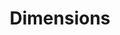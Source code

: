 ---
layout: default
bigquery: https://console.cloud.google.com/bigquery?p=covid-19-dimensions-ai&page=table&d=data&t=publications
contributors: Digital Science, https://www.digital-science.com/
cost: Free for personal, non-commercial use.
description: Dimensions contains more than 100 million publications, ranging from
  articles published in scholarly journals, books and book chapters, to preprints
  and conference proceedings. All publications are contextualized with linked data
  sets, funding, publications, patents, clinical trials, and policy documents. You
  can also view associated categories, funders, institutions, and researcher profiles.
documentation: https://docs.dimensions.ai/bigquery/index.html
last_edit: 04/11/2022, 20:32:16
location: https://www.dimensions.ai/products/free/
maintained_by: Digital Science, https://www.digital-science.com/
schema_fields:
- authors
- category_hrcs_rac
- family_id
- title
- created_date
- research_org_countries
- original_title
- funder_org_cities
- address
- grant_number
- funding_usd
- filing_date
- pmcid
- end_year
- arxiv_id
- funding_chf
- journal_lists
- isbn
- categories
- granted_year
- resulting_publication_ids
- types
- inventor_names
- current_assignee_countries
- funding_amount
- issue
- category_for
- expiration_year
- date_normal
- filing_status
- registry
- funding_eur
- original_abstract
- cited_by_ids
- associated_publication_arxiv_id
- date_inserted
- links
- funder_org_countries
- research_orgs
- mesh_headings
- email_address
- license
- gender
- funding_gbp
- category_sdg
- open_access_categories_v2
- family_count
- current_assignee_orgs
- year
- research_org_state_codes
- category_icrp_ct
- category_rcdc
- investigators
- cpc
- date_online
- editors
- subtitles
- family_members_ids
- publication_ids
- acronym
- funding_nzd
- date_print
- category_bra
- date_imported_gbq
- funder_org_state_codes
- relationships
- expiration_date
- funder_org_acronyms
- eisbn
- original_assignee
- assignee_orgs
- proceedings_title
- volume
- status
- altmetrics
- associated_grant_ids
- research_org_city_names
- research_org_state_names
- publication_year
- ipcr
- priority_year
- original_assignee_countries
- book_title
- source_id
- publisher
- date
- category_hrcs_hc
- funder_orgs
- research_org_cities
- funder_org
- associated_publication_doi
- mesh_terms
- priority_date
- interventions
- patent_ids
- kind
- supporting_grant_ids
- active_years
- date_modified
- brief_title
- aliases
- repository_name
- labels
- concepts
- associated_publication_id
- citation_string
- embargo_date
- wikipedia_url
- researcher_ids
- metrics
- current_assignee
- language
- funding_aud
- funder_countries
- pages
- citations
- clinical_trial_ids
- start_year
- id
- category_uoa
- jurisdiction
- doi
- linkout
- funding_cny
- parent_id
- funding_details
- pmid
- resulting_publication_doi
- phase
- type
- associated_publication_pmid
- abstract
- conditions
- repository_id
- foa_number
- assignee_countries
- book_series_title
- acronyms
- journal
- filing_year
- conference
- category_hra
- original_assignee_orgs
- legal_status
- funding_jpy
- legal_events
- description
- established
- open_access_categories
- end_date
- application_number
- acknowledgements
- research_org_country_names
- repository_url
- granted_date
- funding_cad
- start_date
- reference_ids
- organisation_details
- name
- citations_count
- category_icrp_cso
- publication_date
- external_ids
- funding_currency
shortname: dimensions
tags:
- scholarly literature
- patents
- funding
- clinical trials
- academic profiles
terms_of_use: 'Use of both the Dimensions COVID-19 dataset and full Dimensions dataset
  are subject to the Dimensions Terms of use: https://www.dimensions.ai/policies-terms-legal '
title: Dimensions
uuid: dcff88bd-fe6b-4fdb-8159-809bf9d7bc1c
---